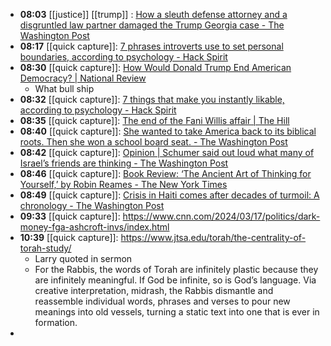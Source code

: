 - **08:03** [[justice]] [[trump]] :  [How a sleuth defense attorney and a disgruntled law partner damaged the Trump Georgia case - The Washington Post](https://www.washingtonpost.com/national-security/2024/03/16/fani-willis-misconduct-accusations-ashleigh-merchant/)
- **08:17** [[quick capture]]:  [7 phrases introverts use to set personal boundaries, according to psychology - Hack Spirit](https://hackspirit.com/phrases-introverts-use-to-set-personal-boundaries-according-to-psychology/)
- **08:30** [[quick capture]]:  [How Would Donald Trump End American Democracy? | National Review](https://www.nationalreview.com/2024/03/how-exactly-would-donald-trump-end-american-democracy/)
	- What bull ship
- **08:32** [[quick capture]]:  [7 things that make you instantly likable, according to psychology - Hack Spirit](https://hackspirit.com/things-that-make-you-instantly-likable-according-to-psychology/)
- **08:35** [[quick capture]]:  [The end of the Fani Willis affair | The Hill](https://thehill.com/opinion/judiciary/4535855-the-end-of-the-fani-willis-affair/)
- **08:40** [[quick capture]]:  [She wanted to take America back to its biblical roots. Then she won a school board seat. - The Washington Post](https://www.washingtonpost.com/politics/2024/03/17/patriot-academy-biblical-citizenship-school-board/)
- **08:42** [[quick capture]]:  [Opinion | Schumer said out loud what many of Israel’s friends are thinking - The Washington Post](https://www.washingtonpost.com/opinions/2024/03/16/schumer-israel-gaza-netanyahu/)
- **08:46** [[quick capture]]:  [Book Review: ‘The Ancient Art of Thinking for Yourself,’ by Robin Reames - The New York Times](https://www.nytimes.com/2024/03/17/books/review/the-ancient-art-of-thinking-for-yourself-robin-reames.html)
- **08:49** [[quick capture]]:  [Crisis in Haiti comes after decades of turmoil: A chronology - The Washington Post](https://www.washingtonpost.com/world/2024/03/16/haiti-crisis-history-timeline/)
- **09:33** [[quick capture]]:  https://www.cnn.com/2024/03/17/politics/dark-money-fga-ashcroft-invs/index.html
- **10:39** [[quick capture]]:  https://www.jtsa.edu/torah/the-centrality-of-torah-study/
	- Larry quoted in sermon
	- For the Rabbis, the words of Torah are infinitely plastic because they are infinitely meaningful. If God be infinite, so is God’s language. Via creative interpretation, midrash, the Rabbis dismantle and reassemble individual words, phrases and verses to pour new meanings into old vessels, turning a static text into one that is ever in formation.
-